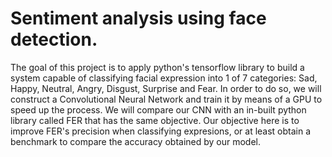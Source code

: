 # Sentiment analysis using face detection.

The goal of this project is to apply python's tensorflow library to build a system capable of classifying facial expression into 1 of 7 categories: Sad, Happy, Neutral, Angry, Disgust, Surprise and Fear. In order to do so, we will construct a Convolutional Neural Network and train it by means of a GPU to speed up the process. We will compare our CNN with an in-built python library called FER that has the same objective. Our objective here is to improve FER's precision when classifying expresions, or at least obtain a benchmark to compare the accuracy obtained by our model. 

